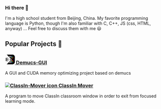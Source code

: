### Hi there 👋

I'm a high school student from Beijing, China. My favorite programming language is Python, though I'm also familiar with C, C++, JS (css, HTML, anyway) ... Feel free to discuss them with me :smiley:

## Popular Projects :file_folder:

### [![Demucs-GUI icon](https://github.com/CarlGao4/Demucs-Gui/blob/main/icon/icon_32x32.png?raw=true) Demucs-GUI](https://carlgao4.github.io/demucs-gui)

A GUI and CUDA memory optimizing project based on demucs

### [![ClassIn-Mover icon](https://carlgao4.github.io/ClassIn-Mover/ClassIn_Mover_32.png) ClassIn Mover](https://carlgao4.github.io/ClassIn-Mover)

A program to move ClassIn classroom window in order to exit from focused learning mode.

<!--
**CarlGao4/CarlGao4** is a ✨ _special_ ✨ repository because its `README.md` (this file) appears on your GitHub profile.

Here are some ideas to get you started:

- 🔭 I’m currently working on ...
- 🌱 I’m currently learning ...
- 👯 I’m looking to collaborate on ...
- 🤔 I’m looking for help with ...
- 💬 Ask me about ...
- 📫 How to reach me: ...
- 😄 Pronouns: ...
- ⚡ Fun fact: ...
-->
